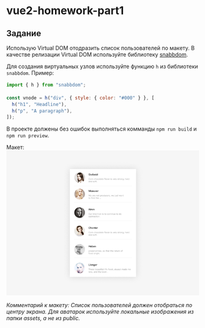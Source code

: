 # vue2-homework-part1

## Задание

Использую Virtual DOM отодразить список пользователей по макету. В качестве релизации Virtual DOM используйте библиотеку [snabbdom](https://github.com/snabbdom/snabbdom).

Для создания виртуальных узлов используйте функцию `h` из библиотеки `snabbdom`. Пример:

```javascript
import { h } from "snabbdom";

const vnode = h("div", { style: { color: "#000" } }, [
  h("h1", "Headline"),
  h("p", "A paragraph"),
]);
```

В проекте должены без ошибок выполняться комманды `npm run build` и `npm run preview`.


Макет:
![Screen](./screen.png)

*Комментарий к макету: Список пользователей должен отобраться по центру экрана. Для аватарок используйте локальные изображения из папки assets, а не из public.*
